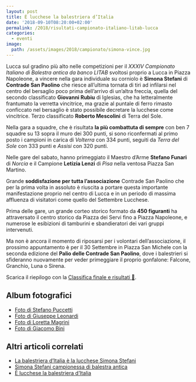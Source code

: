 ```yaml
---
layout: post
title: È lucchese la balestriera d’Italia
date: '2018-09-10T08:20:00+02:00'
permalink: /2018/risultati-campionato-italiano-litab-lucca
categories:
  - eventi
image:
  path: /assets/images/2018/campionato/simona-vince.jpg
---
```


Lucca sul gradino più alto nelle competizioni per il *XXXIV Campionato Italiano
di Balestra antica da banco LITAB* svoltosi proprio a Lucca in Piazza Napoleone,
a vincere nella gara individuale su corniolo è **Simona Stefani** di **Contrade
San Paolino** che riesce all’ultima tornata di tiri ad infilarsi nel centro del
bersaglio poco prima dell’arrivo di un’altra freccia, quella del secondo
classificato **Giovanni Rubiu** di Iglesias, che ha letteralmente frantumato la
verretta vincitrice, ma grazie al puntale di ferro rimasto conficcato nel
bersaglio è stato possibile decretare la lucchese come vincitrice. Terzo
classificato **Roberto Mescolini** di Terra del Sole.

<!-- more -->

Nella gara a squadre, che è risultata **la più combattuta di sempre** con ben 7
squadre su 13 sopra il muro dei 300 punti, si sono riconfermati al primo posto i
campioni in carica di *Volterra* con 334 punti, seguiti da *Terra del Sole* con
333 punti e *Assisi* con 320 punti.

Nelle gare del sabato, hanno primeggiato il Maestro d’Arme **Stefano Funari** di
*Norcia* e il Campione **Letizia Lenzi** di *Pisa* nella ventosa Piazza San
Martino.

Grande **soddisfazione per tutta l’associazione** Contrade San Paolino che per
la prima volta in assoluto è riuscita a portare questa importante manifestazione
proprio nel centro di Lucca e in un periodo di massima affluenza di visitatori
come quello del Settembre Lucchese.

Prima delle gare, un grande corteo storico formato da **450 figuranti** ha
attraversato il centro storico da Piazza dei Servi fino a Piazza Napoleone, e
numerose le esibizioni di tamburini e sbandieratori dei vari gruppi intervenuti.

Ma non è ancora il momento di riposarsi per i volontari dell’associazione, il
prossimo appuntamento è per il 30 Settembre in Piazza San Michele con la seconda
edizione del **Palio delle Contrade San Paolino**, dove i balestrieri si
sfideranno nuovamente per veder primeggiare il proprio gonfalone: Falcone,
Granchio, Luna o Sirena.

Scarica il riepilogo con la [Classifica finale e risultati :floppy_disk:](/assets/files/2018/campionato/risultati.pdf).

## Album fotografici

* [Foto di Stefano Puccetti](https://photos.app.goo.gl/YUREesfUZ7TaFQST8)
* [Foto di Giuseppe Leonardi](https://flic.kr/s/aHskHGRUo3)
* [Foto di Loretta Magrini](https://photos.app.goo.gl/ssj228PeHuAy37rW9)
* [Foto di Giacomo Bini](https://photos.app.goo.gl/GM1KShm2Mqkkv2GU7)

## Altri articoli correlati

* [La balestriera d’Italia è la lucchese Simona Stefani](http://www.noitv.it/2018/09/la-balestriera-ditalia-e-la-lucchese-simona-stefani-229177/)
* [Simona Stefani campionessa di balestra antica](http://www.luccaindiretta.it/dalla-citta/item/126725-simona-stefani-campionessa-di-balestra-antica.html)
* [È lucchese la balestriera d’Italia](https://www.lagazzettadilucca.it/sport/2018/09/e-lucchese-la-balestriera-ditalia/)
